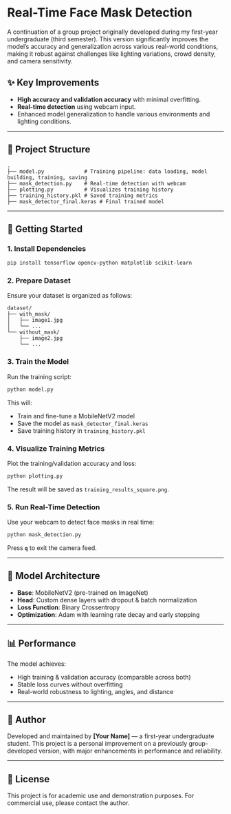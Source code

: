 # Real-Time Face Mask Detection

A continuation of a group project originally developed during my first-year undergraduate (third semester). This version significantly improves the model’s accuracy and generalization across various real-world conditions, making it robust against challenges like lighting variations, crowd density, and camera sensitivity.

## ✨ Key Improvements

* **High accuracy and validation accuracy** with minimal overfitting.
* **Real-time detection** using webcam input.
* Enhanced model generalization to handle various environments and lighting conditions.

---

## 📁 Project Structure

```
.
├── model.py             # Training pipeline: data loading, model building, training, saving
├── mask_detection.py    # Real-time detection with webcam
├── plotting.py          # Visualizes training history
├── training_history.pkl # Saved training metrics
├── mask_detector_final.keras # Final trained model
```

---

## 🚀 Getting Started

### 1. Install Dependencies

```bash
pip install tensorflow opencv-python matplotlib scikit-learn
```

### 2. Prepare Dataset

Ensure your dataset is organized as follows:

```
dataset/
├── with_mask/
│   ├── image1.jpg
│   └── ...
└── without_mask/
    ├── image2.jpg
    └── ...
```

### 3. Train the Model

Run the training script:

```bash
python model.py
```

This will:

* Train and fine-tune a MobileNetV2 model
* Save the model as `mask_detector_final.keras`
* Save training history in `training_history.pkl`

### 4. Visualize Training Metrics

Plot the training/validation accuracy and loss:

```bash
python plotting.py
```

The result will be saved as `training_results_square.png`.

### 5. Run Real-Time Detection

Use your webcam to detect face masks in real time:

```bash
python mask_detection.py
```

Press **`q`** to exit the camera feed.

---

## 🧠 Model Architecture

* **Base**: MobileNetV2 (pre-trained on ImageNet)
* **Head**: Custom dense layers with dropout & batch normalization
* **Loss Function**: Binary Crossentropy
* **Optimization**: Adam with learning rate decay and early stopping

---

## 📊 Performance

The model achieves:

* High training & validation accuracy (comparable across both)
* Stable loss curves without overfitting
* Real-world robustness to lighting, angles, and distance

---

## 👤 Author

Developed and maintained by **\[Your Name]** — a first-year undergraduate student. This project is a personal improvement on a previously group-developed version, with major enhancements in performance and reliability.

---

## 📄 License

This project is for academic use and demonstration purposes. For commercial use, please contact the author.
